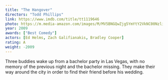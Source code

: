 ```yaml
---
title: "The Hangover"
directors: "Todd Phillips"
link: https://www.imdb.com/title/tt1119646
photo: https://m.media-amazon.com/images/M/MV5BNGQwZjg5YmYtY2VkNC00NzliLTljYTctNzI5NmU3MjE2ODQzXkEyXkFqcGdeQXVyNzkwMjQ5NzM@._V1_QL75_UX280_CR0,0,280,414_.jpg
year: 2009
awards: ["Best Comedy"]
actors: [Ed Helms, Zach Galifianakis, Bradley Cooper]
rating: A
weight: -2009
---
```

Three buddies wake up from a bachelor party in Las Vegas, with no memory of the previous night and the bachelor missing. They make their way around the city in order to find their friend before his wedding.